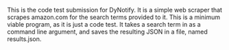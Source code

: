 This is the code test submission for DyNotify. It is a simple web scraper that
scrapes amazon.com for the search terms provided to it. This is a minimum viable
program, as it is just a code test. It takes a search term in as a command line
argument, and saves the resulting JSON in a file, named results.json.
